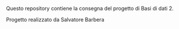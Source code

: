 Questo repository contiene la consegna del progetto di Basi di dati 2.

 Progetto realizzato da Salvatore Barbera
